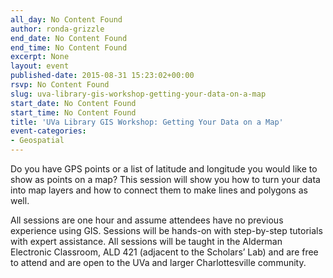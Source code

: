 ```yaml
---
all_day: No Content Found
author: ronda-grizzle
end_date: No Content Found
end_time: No Content Found
excerpt: None
layout: event
published-date: 2015-08-31 15:23:02+00:00
rsvp: No Content Found
slug: uva-library-gis-workshop-getting-your-data-on-a-map
start_date: No Content Found
start_time: No Content Found
title: 'UVa Library GIS Workshop: Getting Your Data on a Map'
event-categories:
- Geospatial
---
```


Do you have GPS points or a list of latitude and longitude you would like to show as points on a map?  This session will show you how to turn your data into map layers and how to connect them to make lines and polygons as well.

All sessions are one hour and assume attendees have no previous experience using GIS. Sessions will be hands-on with step-by-step tutorials with expert assistance. All sessions will be taught in the Alderman Electronic Classroom, ALD 421 (adjacent to the Scholars’ Lab) and are free to attend and are open to the UVa and larger Charlottesville community.

